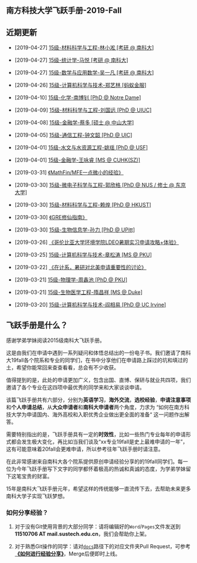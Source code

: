 ## 南方科技大学飞跃手册-2019-Fall

## 近期更新

  - [2019-04-27] [15级-材料科学与工程-林小淞 \[考研 @ 南科大\]](个人申请总结/材料科学与工程系/[CN]-15-林小淞.md)

  - [2019-04-27] [15级-统计学-马悦 \[考研 @ 南科大\]](个人申请总结/数学系/统计学/[CN]-15-马悦.md)

  - [2019-04-27] [15级-数学与应用数学-吴一凡 \[考研 @ 南科大\]](个人申请总结/数学系/数学与应用数学/[CN]-15-吴一凡.md)

  - [2019-04-26] [15级-计算机科学与技术-郑艺林 \[蚂蚁金服\]](个人申请总结/计算机科学与工程系/[CN]-15-郑艺林.md)

  - [2019-04-10] [15级-化学-南博钊 \[PhD @ Notre Dame\]](个人申请总结/化学系/[US]-15-南博钊.md)

  - [2019-04-09] [15级-材料科学与工程-刘国远 \[PhD @ UIUC\]](个人申请总结/材料科学与工程系/[US]-15-刘国远.md)

  - [2019-04-08] [15级-金融学-蔡多 \[硕士 @ 中山大学\]](个人申请总结/金融系/金融学/[CN]-15-蔡多.md)

  - [2019-04-05] [15级-通信工程-钟文韶 \[PhD @ UIC\]](个人申请总结/电子与电气工程系/通信工程/[US]-15-钟文韶.md)

  - [2019-04-01] [15级-水文与水资源工程-姚瑶 \[PhD @ USF\]](个人申请总结/环境科学与工程学院/水文与水资源工程/[US]-15-姚瑶.md)

  - [2019-04-01] [15级-金融学-王咏睿 \[MS @ CUHK(SZ)\]](个人申请总结/金融系/金融学/[CN]-15-王咏睿.md)

  - [2019-03-31] [《MathFin/MFE一点微小的经验》](申请注意事项/[US]15-MathFin&MFE的一点微小的经验.md)

  - [2019-03-30] [15级-微电子科学与工程-郭欣格 \[PhD @ NUS / 修士 @ 东京大学\]](个人申请总结/电子与电气工程系/微电子科学与工程/[SG_JP]-15-郭欣格.md)

  - [2019-03-30] [15级-材料科学与工程-赖煌 \[PhD @ HKUST\]](个人申请总结/材料科学与工程系/[HK]-15-赖煌.md)

  - [2019-03-30] [《GRE修仙指南》](英语学习/GRE/GRE修仙指南-15级-张孜晟.md)

  - [2019-03-30] [15级-生物信息学-孙力 \[PhD @ UPitt\]](个人申请总结/生物系/生物信息学/[US]-15-孙力.md)

  - [2019-03-26] [《哥伦比亚大学环境学院LDEO暑期实习申请攻略+体验》](海外交流/暑研/哥伦比亚大学环境学院LDEO暑期实习申请攻略+体验.md)

  - [2019-03-25] [15级-计算机科学与技术-章松涛 \[MS @ PKU\]](个人申请总结/计算机科学与工程系/[CN]-15-章松涛.md)

  - [2019-03-22] [《在计系，暑研对北美申请重要性的讨论》](海外交流/暑研/在计系，暑研对北美申请重要性的讨论.md)

  - [2019-03-21] [15级-物理学-周鑫池 \[PhD @ PKU\]](个人申请总结/物理系/物理学/[CN]-15-周鑫池.md)

  - [2019-03-21] [15级-生物医学工程-隋昌祥 \[MS @ Duke\]](个人申请总结/生物医学工程系/[US]-15-隋昌祥.md)

  - [2019-03-20] [15级-计算机科学与技术-阎相易 \[PhD @ UC Irvine\]](个人申请总结/计算机科学与工程系/[US]-15-阎相易.md)

## 飞跃手册是什么？

感谢学弟学妹阅读2015级南科大飞跃手册。

这是由我们在申请中遇到一系列疑问和体悟总结出的一份电子书。我们邀请了南科大19fall各个院系和专业的同学们，在书中分享他们在申请路上踩过的坑和填过的土，希望你能常回来查查看看，总会有不少收获。

值得提到的是，此处的申请更加广义，包含出国、直博、保研与就业共四项，我们邀请了各个专业在这四项中最优秀的同学来和大家谈谈申请。

该篇飞跃手册共有六部分，分别为**英语学习**，**海外交流**，**选校经验**，**申请注意事项**和**个人申请总结**，从**大众申请者**和**南科大申请者**两个角度，力求为 “如何在南方科技大学为申请国内、海外高校和入职优秀企业做出更全面的准备“ 这一问题作出解答。

需要特别指出的是，飞跃手册具有一定的**时效性**，比如一些热门专业每年的申请形式都会发生极大变化，再比如当我们谈及“xx专业19fall是史上最难申请的一年”，这有可能意味着20fall会更难申请，所以参考往年飞跃手册时请注意。

在此非常感谢来自南科大各个院系提供原创申请经验分享的的19fall同学们。每一位为今年飞跃手册写下文字的同学都怀着极高的热诚和真诚的态度，为学弟学妹留下这笔宝贵的财富。

15年是南科大飞跃手册元年，希望这样的传统能够一直流传下去，去帮助未来更多南科大学子实现飞跃梦想。

### 如何分享经验？

1. 对于没有Git使用背景的大部分同学：请将编辑好的`Word`/`Pages`文件发送到**11510706 AT mail.sustech.edu.cn**，我们会帮助你上架。

2. 对于熟悉Git操作的同学：请对[`docs`](https://github.com/SUSTech-Application/2019-Fall/tree/master/docs)路径下的对应文件夹Pull Request，可参考 **[《如何进行经验分享》](如何进行经验分享)**，Merge后便即时上线。
